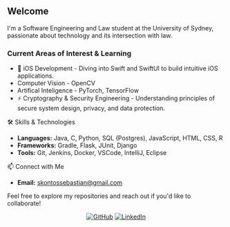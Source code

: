 ## Welcome

I'm a Software Engineering and Law student at the University of Sydney, passionate about technology and its intersection with law.

### Current Areas of Interest & Learning
* 🔭 iOS Development - Diving into Swift and SwiftUI to build intuitive iOS applications.
* Computer Vision - OpenCV
* Artifical Inteligence - PyTorch, TensorFlow
* ⚡ Cryptography & Security Engineering - Understanding principles of secure system design, privacy, and data protection.

🛠️ Skills & Technologies
* **Languages:** Java, C, Python, SQL (Postgres), JavaScript, HTML, CSS, R
* **Frameworks:** Gradle, Flask, JUnit, Django
* **Tools:** Git, Jenkins, Docker, VSCode, IntelliJ, Eclipse

📫 Connect with Me
* **Email:** skontossebastian@gmail.com

Feel free to explore my repositories and reach out if you'd like to collaborate!

<p align="center">
	<a href="https://github.com/ssko7098"><img src="https://img.shields.io/github/followers/wallarug.svg?label=GitHub&style=social" alt="GitHub"></a>
	<a href="https://www.linkedin.com/in/sebastian-skontos-75392b22b/"><img src="https://img.shields.io/badge/LinkedIn--_.svg?style=social&logo=linkedin" alt="LinkedIn"></a>
</p>
